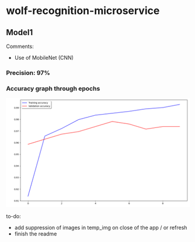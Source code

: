 # wolf-recognition-microservice

## Model1

Comments:
- Use of MobileNet (CNN)

### Precision: 97%

### Accuracy graph through epochs

![plot](illustration/accuracy.png)



to-do:
- add suppression of images in temp_img on close of the app / or refresh
- finish the readme
